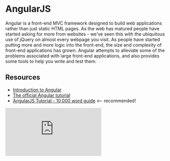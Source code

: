 AngularJS
=========

Angular is a front-end MVC framework designed to build web applications rather than just static HTML pages. As the web has matured people have started asking for more from websites - we've seen this with the ubiquitous use of jQuery on almost every webpage you visit. As people have started putting more and more logic into the front-end, the size and complexity of front-end applications has grown. Angular attempts to alleviate some of the problems associated with large front-end applications, and also provides some tools to help you write and test them.

## Resources
* [Introduction to Angular](https://docs.angularjs.org/guide/introduction)  
* [The official Angular tutorial](https://docs.angularjs.org/tutorial)
* [AngularJS Tutorial - 10,000 word guide](https://www.airpair.com/angularjs/posts/angularjs-tutorial) <-- recommended!

![Tracking pixel](https://githubanalytics.herokuapp.com/course/pills/angularjs.md)
